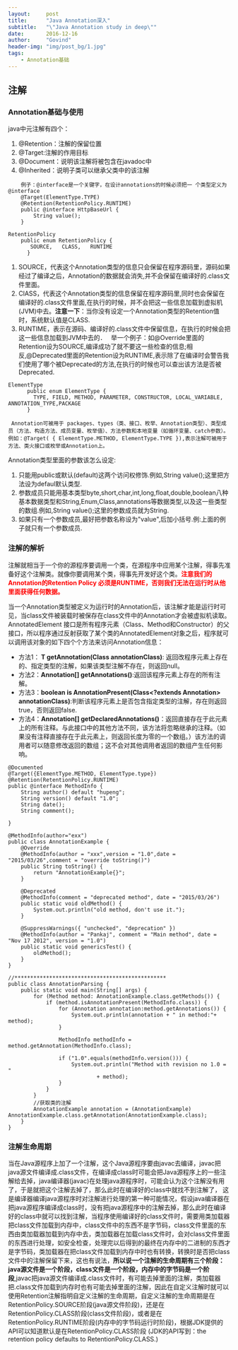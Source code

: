 ```yaml
---
layout:     post
title:      "Java Annotation深入"
subtitle:   "\"Java Annotation study in deep\""
date:       2016-12-16
author:     "Govind"
header-img: "img/post_bg/1.jpg"
tags:
    - Annotation基础
---
```



## 注解

### Annotation基础与使用

java中元注解有四个：

1. @Retention：注解的保留位置
2. @Target:注解的作用目标
3. @Document：说明该注解将被包含在javadoc中
4. @Inherited：说明子类可以继承父类中的该注解

```
    例子：@interface是一个关键字，在设计annotations的时候必须把一 个类型定义为@interface
    @Target(ElementType.TYPE)
    @Retention(RetentionPolicy.RUNTIME)
    public @interface HttpBaseUrl {
        String value();
    }
```

```
RetentionPolicy
    public enum RetentionPolicy {
       SOURCE,   CLASS,   RUNTIME
      }
```

1. SOURCE，代表这个Annotation类型的信息只会保留在程序源码里，源码如果经过了编译之后，Annotation的数据就会消失,并不会保留在编译好的.class文件里面。
2. ClASS，代表这个Annotation类型的信息保留在程序源码里,同时也会保留在编译好的.class文件里面,在执行的时候，并不会把这一些信息加载到虚拟机(JVM)中去。**注意一下**：当你没有设定一个Annotation类型的Retention值时，系统默认值是CLASS.
3. RUNTIME，表示在源码、编译好的.class文件中保留信息，在执行的时候会把这一些信息加载到JVM中去的．　
举一个例子：如@Override里面的Retention设为SOURCE,编译成功了就不要这一些检查的信息;相反,@Deprecated里面的Retention设为RUNTIME,表示除了在编译时会警告我们使用了哪个被Deprecated的方法,在执行的时候也可以查出该方法是否被Deprecated.

```
ElementType
      public enum ElementType {
        TYPE, FIELD, METHOD, PARAMETER, CONSTRUCTOR, LOCAL_VARIABLE, ANNOTATION_TYPE,PACKAGE
      }

 Annotation可被用于 packages、types（类、接口、枚举、Annotation类型）、类型成员（方法、构造方法、成员变量、枚举值）、方法参数和本地变量（如循环变量、catch参数）。例如：@Target( { ElementType.METHOD, ElementType.TYPE }),表示注解可被用于方法、类火接口或枚举或Annotation上。
```

Annotation类型里面的参数该怎么设定:

1. 只能用public或默认(default)这两个访问权修饰.例如,String value();这里把方法设为defaul默认类型.
2. 参数成员只能用基本类型byte,short,char,int,long,float,double,boolean八种基本数据类型和String,Enum,Class,annotations等数据类型,以及这一些类型的数组.例如,String value();这里的参数成员就为String.
3. 如果只有一个参数成员,最好把参数名称设为"value",后加小括号.例:上面的例子就只有一个参数成员.

### 注解的解析

注解就相当于一个你的源程序要调用一个类，在源程序中应用某个注解，得事先准备好这个注解类。就像你要调用某个类，得事先开发好这个类。**<font color="red">注意我们的Annotation的Retention Policy 必须是RUNTIME，否则我们无法在运行时从他里面获得任何数据。</font>**

当一个Annotation类型被定义为运行时的Annotation后，该注解才能是运行时可见，当class文件被装载时被保存在class文件中的Annotation才会被虚拟机读取。AnnotatedElement 接口是所有程序元素（Class、Method和Constructor）的父接口，所以程序通过反射获取了某个类的AnnotatedElement对象之后，程序就可以调用该对象的如下四个个方法来访问Annotation信息：
- 方法1：**<T extends Annotation> T getAnnotation(Class<T> annotationClass)**: 返回改程序元素上存在的、指定类型的注解，如果该类型注解不存在，则返回null。
- 方法2：**Annotation[] getAnnotations()**:返回该程序元素上存在的所有注解。
- 方法3：**boolean is AnnotationPresent(Class<?extends Annotation> annotationClass)**:判断该程序元素上是否包含指定类型的注解，存在则返回true，否则返回false.
- 方法4：**Annotation[] getDeclaredAnnotations()**：返回直接存在于此元素上的所有注释。与此接口中的其他方法不同，该方法将忽略继承的注释。（如果没有注释直接存在于此元素上，则返回长度为零的一个数组。）该方法的调用者可以随意修改返回的数组；这不会对其他调用者返回的数组产生任何影响。

```
@Documented
@Target({ElementType.METHOD, ElementType.type})
@Retention(RetentionPolicy.RUNTIME)
public @interface MethodInfo {
    String author() default "hupeng";
    String version() default "1.0";
    String date();
    String comment();

}

@MethodInfo(author="exx")
public class AnnotationExample {
    @Override
    @MethodInfo(author = "xxx",version = "1.0",date = "2015/03/26",comment = "override toString()")
    public String toString() {
        return "AnnotationExample{}";
    }

    @Deprecated
    @MethodInfo(comment = "deprecated method", date = "2015/03/26")
    public static void oldMethod() {
        System.out.println("old method, don't use it.");
    }

    @SuppressWarnings({ "unchecked", "deprecation" })
    @MethodInfo(author = "Pankaj", comment = "Main method", date = "Nov 17 2012", version = "1.0")
    public static void genericsTest() {
        oldMethod();
    }
}

//************************************************
public class AnnotationParsing {
    public static void main(String[] args) {
        for (Method method: AnnotationExample.class.getMethods()) {
            if (method.isAnnotationPresent(MethodInfo.class)) {
                for (Annotation annotation:method.getAnnotations()) {
                    System.out.println(annotation + " in method:"+ method);
                }

                MethodInfo methodInfo = method.getAnnotation(MethodInfo.class);

                if ("1.0".equals(methodInfo.version())) {
                    System.out.println("Method with revision no 1.0 = "
                            + method);
                }
            }
        }
        //获取类的注解
        AnnotationExample annotation = (AnnotationExample) AnnotationExample.class.getAnnotation(AnnotationExample.class);
    }
}

```

### 注解生命周期

当在Java源程序上加了一个注解，这个Java源程序要由javac去编译，javac把java源文件编译成.class文件，在编译成class时可能会把Java源程序上的一些注解给去掉，java编译器(javac)在处理java源程序时，可能会认为这个注解没有用了，于是就把这个注解去掉了，那么此时在编译好的class中就找不到注解了， 这是编译器编译java源程序时对注解进行处理的第一种可能情况，假设java编译器在把java源程序编译成class时，没有把java源程序中的注解去掉，那么此时在编译好的class中就可以找到注解，当程序使用编译好的class文件时，需要用类加载器把class文件加载到内存中，class文件中的东西不是字节码，class文件里面的东西由类加载器加载到内存中去，类加载器在加载class文件时，会对class文件里面的东西进行处理，如安全检查，处理完以后得到的最终在内存中的二进制的东西才是字节码，类加载器在把class文件加载到内存中时也有转换，转换时是否把class文件中的注解保留下来，这也有说法，**所以说一个注解的生命周期有三个阶段：java源文件是一个阶段，class文件是一个阶段，内存中的字节码是一个阶段**,javac把java源文件编译成.class文件时，有可能去掉里面的注解，类加载器把.class文件加载到内存时也有可能去掉里面的注解，因此在自定义注解时就可以使用Retention注解指明自定义注解的生命周期，自定义注解的生命周期是在RetentionPolicy.SOURCE阶段(java源文件阶段)，还是在RetentionPolicy.CLASS阶段(class文件阶段)，或者是在RetentionPolicy.RUNTIME阶段(内存中的字节码运行时阶段)，根据JDK提供的API可以知道默认是在RetentionPolicy.CLASS阶段 (JDK的API写到：the retention policy defaults to RetentionPolicy.CLASS.)
